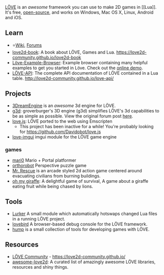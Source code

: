 [LÖVE](https://love2d.org/) is an *awesome* framework you can use to make 2D games in [[Lua]]. It's free, [open-source](https://github.com/love2d/love), and works on Windows, Mac OS X, Linux, Android and iOS.



## Learn
- :star:[Wiki](https://love2d.org/wiki/Main_Page), [Forums](https://love2d.org/forums/)
- [love2d-book](https://github.com/love2d-community/love2d-book): A book about LÖVE, Games and Lua. https://love2d-community.github.io/love2d-book
- [Löve-Example-Browser](https://github.com/love2d-community/LOVE-Example-Browser): Example browser containing many helpful examples to get you started in Löve. Check out the [online demo](http://love2d-community.github.io/LOVE-Example-Browser/).
- [LÖVE-API](https://github.com/love2d-community/love-api): The complete API documentation of LÖVE contained in a Lua table. http://love2d-community.github.io/love-api/



## Projects
- [3DreamEngine](https://github.com/3dreamengine/3DreamEngine) is an *awesome* 3d engine for LÖVE.
- [g3d](https://github.com/groverburger/g3d): groverburger's 3D engine (g3d) simplifies LÖVE's 3d capabilities to be as simple as possible. View the original forum post [here](https://love2d.org/forums/viewtopic.php?f=5&t=86350).
- [love.js](https://github.com/TannerRogalsky/love.js): LÖVE ported to the web using Emscripten
  - This project has been inactive for a while! You're probably looking for https://github.com/Davidobot/love.js
- [love-imgui](https://github.com/slages/love-imgui) imgui module for the LÖVE game engine

### games
- [mari0](https://github.com/Stabyourself/mari0) Mario + Portal platformer
- [orthorobot](https://github.com/Stabyourself/orthorobot) Perspective puzzle game
- [Mr. Rescue](https://github.com/SimonLarsen/mrrescue) is an arcade styled 2d action game centered around evacuating civilians from burning buildings.
- [oh my giraffe](http://www.ohmygiraffe.com/): A delightful game of survival, A game about a giraffe eating fruit while being chased by lions.



## Tools
- [Lurker](https://github.com/rxi/lurker) A small module which automatically hotswaps changed Lua files in a running LÖVE project.
- [lovebird](https://github.com/rxi/lovebird) A browser-based debug console for the LÖVE framework.
- [hump](https://github.com/vrld/hump) is a small collection of tools for developing games with LÖVE.



## Resources
- [LÖVE Community](https://github.com/love2d-community) - https://love2d-community.github.io/
- [awesome-love2d](https://github.com/love2d-community/awesome-love2d): A curated list of amazingly awesome LÖVE libraries, resources and shiny things.
